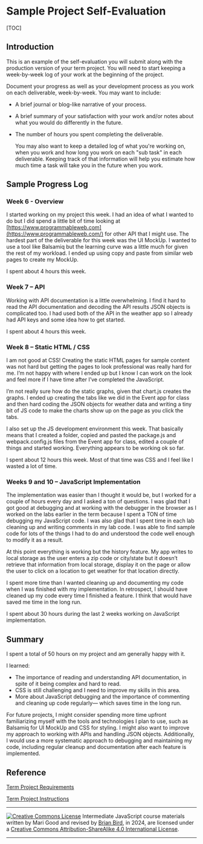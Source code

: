 <h1>Sample Project Self-Evaluation</h1>

[TOC]

## Introduction

This is an example of the self-evaluation you will submit along with the production version of your term project. You will need to start keeping a week-by-week log of your work at the beginning of the project. 

Document your progress as well as your development process as you work on each deliverable, week-by-week. You may want to include:

- A brief journal or blog-like narrative of your process.
- A brief summary of your satisfaction with your work and/or notes about what you would do differently in the future.
- The number of hours you spent completing the deliverable. 

  You may also want to keep a detailed log of what you're working on, when you work and how long you work on each "sub task" in each deliverable. Keeping track of that information will help you estimate how much time a task will take you in the future when you work.

## Sample Progress Log

### Week 6 - Overview

I started working on my project this week. I had an idea of what I wanted to do but I did spend a little bit of time looking at [https://www.programmableweb.com](https://www.programmableweb.com/) for other API that I might use. The hardest part of the deliverable for this week was the UI MockUp. I wanted to use a tool like Balsamiq but the learning curve was a little much for given the rest of my workload. I ended up using copy and paste from similar web pages to create my MockUp.

I spent about 4 hours this week.

### Week 7 – API

Working with API documentation is a little overwhelming. I find it hard to read the API documentation and decoding the API results JSON objects is complicated too. I had used both of the API in the weather app so I already had API keys and some idea how to get started.

I spent about 4 hours this week.

### Week 8 – Static HTML / CSS

I am not good at CSS! Creating the static HTML pages for sample content was not hard but getting the pages to look professional was really hard for me. I’m not happy with where I ended up but I know I can work on the look and feel more if I have time after I’ve completed the JavaScript.

I’m not really sure how do the static graphs, given that chart.js creates the graphs. I ended up creating the tabs like we did in the Event app for class and then hard coding the JSON objects for weather data and writing a tiny bit of JS code to make the charts show up on the page as you click the tabs.

I also set up the JS development environment this week. That basically means that I created a folder, copied and pasted the package.js and webpack.config.js files from the Event app for class, edited a couple of things and started working. Everything appears to be working ok so far.

I spent about 12 hours this week. Most of that time was CSS and I feel like I wasted a lot of time.

### Weeks 9 and 10 – JavaScript Implementation

The implementation was easier than I thought it would be, but I worked for a couple of hours every day and I asked a ton of questions. I was glad that I got good at debugging and at working with the debugger in the browser as I worked on the labs earlier in the term because I spent a TON of time debugging my JavaScript code. I was also glad that I spent time in each lab cleaning up and writing comments in my lab code. I was able to find sample code for lots of the things I had to do and understood the code well enough to modify it as a result.

At this point everything is working but the history feature. My app writes to local storage as the user enters a zip code or city/state but it doesn’t retrieve that information from local storage, display it on the page or allow the user to click on a location to get weather for that location directly.

I spent more time than I wanted cleaning up and documenting my code when I was finished with my implementation. In retrospect, I should have cleaned up my code every time I finished a feature. I think that would have saved me time in the long run.

I spent about 30 hours during the last 2 weeks working on JavaScript implementation.

## Summary

I spent a total of 50 hours on my project and am generally happy with it.

I learned: 

- The importance of reading and understanding API documentation, in spite of it being complex and hard to read. 
- CSS is still challenging and I need to improve my skills in this area. 
- More about JavaScript debugging and the importance of commenting and cleaning up code regularly&mdash; which saves time in the long run.

For future projects, I might consider spending more time upfront familiarizing myself with the tools and technologies I plan to use, such as Balsamiq for UI MockUp and CSS for styling. I might also want to improve my approach to working with APIs and handling JSON objects. Additionally, I would use a more systematic approach to debugging and maintaining my code, including regular cleanup and documentation after each feature is implemented. 

## Reference

[Term Project Requirements](CS233JS_ProjectRequirements.html)

[Term Project Instructions](CS233JS_ProjectInstructions.html)



---

[![Creative Commons License](https://i.creativecommons.org/l/by-sa/4.0/88x31.png)](http://creativecommons.org/licenses/by-sa/4.0/) Intermediate JavaScript course materials written by Mari Good and revised by [Brian Bird](https://profbird.dev), in <time>2024</time>, are licensed under a [Creative Commons Attribution-ShareAlike 4.0 International License](http://creativecommons.org/licenses/by-sa/4.0/). 

---

